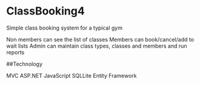 # ClassBooking4
Simple class booking system for a typical gym

Non members can see the list of classes
Members can book/cancel/add to wait lists
Admin can maintain class types, classes and members and run reports

##Technology

MVC ASP.NET
JavaScript
SQLLite
Entity Framework
